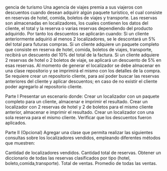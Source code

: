 gencia de turismo
Una agencia de viajes premia a sus viajeros con descuentos cuando desean adquirir algún paquete turístico, el cual consiste en reservas de hotel, comida, boletos de viajes y transporte. Las reservas son almacenadas en localizadores, los cuales contienen los datos del cliente, el total y la reserva o varias reservas dependiendo del producto adquirido. Por tanto los descuentos se aplicarán cuando:
Si un cliente anteriormente adquirió al menos 2 localizadores, se le descontará un 5% del total para futuras compras.
Si un cliente adquiere un paquete completo que consiste en reserva de hotel, comida, boletos de viajes, transporte, recibirá un descuento del 10% del total de la factura.
Si un cliente adquiere 2 reservas de hotel o 2 boletos de viaje, se aplicará un descuento de 5% en esas reservas.
Al momento de generar el localizador se debe almacenar en una clase repositorio y se imprimirá el mismo con los detalles de la compra.
Se requiere crear un repositorio cliente, para así poder buscar las reservas anteriores del cliente y aplicar descuentos; en caso de no existir el cliente poder agregarlo al repositorio cliente.

Parte I
Presentar un escenario donde:
Crear un localizador con un paquete completo para un cliente, almacenar e imprimir el resultado.
Crear un localizador con 2 reservas de hotel y 2 de boletos para el mismo cliente anterior, almacenar e imprimir el resultado.
Crear un localizador con una sola reserva para el mismo cliente.
Verificar que los descuentos fueron aplicados.

Parte II (Opcional)
Agregar una clase que permita realizar las siguientes consultas sobre los localizadores vendidos, empleando diferentes métodos que muestren:

Cantidad de localizadores vendidos.
Cantidad total de reservas.
Obtener un diccionario de todas las reservas clasificados por tipo (hotel, boleto,comida,transporte).
Total de ventas.
Promedio de todas las ventas.
